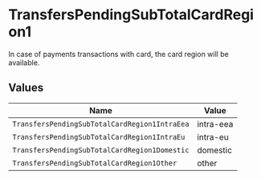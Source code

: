 # TransfersPendingSubTotalCardRegion1

In case of payments transactions with card, the card region will be available.


## Values

| Name                                          | Value                                         |
| --------------------------------------------- | --------------------------------------------- |
| `TransfersPendingSubTotalCardRegion1IntraEea` | intra-eea                                     |
| `TransfersPendingSubTotalCardRegion1IntraEu`  | intra-eu                                      |
| `TransfersPendingSubTotalCardRegion1Domestic` | domestic                                      |
| `TransfersPendingSubTotalCardRegion1Other`    | other                                         |
